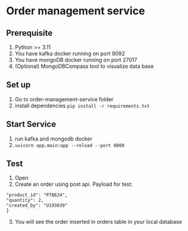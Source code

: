 # Order management service
## Prerequisite
1. Python >= 3.11
2. You have kafka docker running on port 9092
3. You have mongoDB docker running on port 27017
4. (Optional) MongoDBCompass tool to visualize data base
## Set up
1. Go to order-management-service folder
2. install dependencies
``pip install -r requirements.txt``
## Start Service
1. run kafka and mongodb docker
2. ``uvicorn app.main:app --reload --port 8000``
## Test
1. Open
2.  Create an order using post api. Payload for test:
```{
"product_id": "P78624",
"quantity": 2,
"created_by": "U193039"
}
```
3. You will see the order inserted in orders table in your local database
